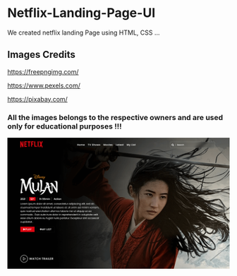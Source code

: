 # Netflix-Landing-Page-UI

We created netflix landing Page using HTML, CSS ...

## Images Credits

https://freepngimg.com/

https://www.pexels.com/

https://pixabay.com/

### All the images belongs to the respective owners and are used only for educational purposes !!!

![](images/Capture1.PNG)

